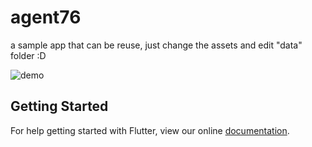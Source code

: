 # agent76

a sample app that can be reuse, just change the assets and edit "data" folder :D

![demo](demo.gif?raw=true)

## Getting Started

For help getting started with Flutter, view our online
[documentation](https://flutter.io/).
